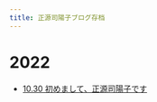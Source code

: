 ```yaml
---
title: 正源司陽子ブログ存档
---
```


# 2022

- [10.30 初めまして、正源司陽子です](/sakamichi46/hinatazaka46/blog/初めまして、正源司陽子です)
